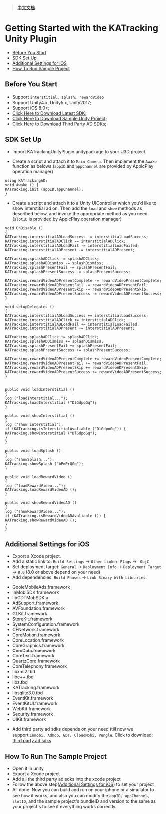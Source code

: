 >[中文文档](https://github.com/KATracking/KATrackingAd/blob/master/KATrackingAd_Unity/README_zh_CN.md)


# Getting Started with the KATracking Unity Plugin

* [Before You Start](#start)
* [SDK Set Up](#step1)
* [Additional Settings for iOS](#step2)
* [How To Run Sample Project](#step3)

## <a name="start">Before You Start</a>


* Support `interstitial`、`splash`、`rewardVideo`
* Support Unity4.x, Unity5.x, Unity2017;
* Support iOS 8.0+;
* [Click Here to Download Latest SDK;](https://github.com/AppicPlay/KATrackingUnityPlugin/blob/master/KATrackingUnityPlugin.unitypackage.zip)
* [Click Here to Download Sample Unity Project;](https://github.com/AppicPlay/KATrackingUnityPlugin/blob/master/KATrackingUnitySampleProj.zip)
* [Click Here to Download Third Party AD SDKs;](https://github.com/KATracking/KATrackingAd/blob/master/KATrackingAd_iOS/MediationSDK.zip) 



## <a name="step1">SDK Set Up</a>

* Import KATrackingUnityPlugin.unitypackage to your U3D project.

* Create a script and attach it to `Main Camera`. Then implement the `Awake` function as belows.(`appID` and `appChannel` are provided by AppicPlay operation manager)

```
using KATrackingAD;
void Awake () {
KATracking.init (appID,appChannel);
}
```

* Create a script and attach it to a Unity UIController which you'd like to show interstitial ad on. Then add the `load` and `show` methods as described below, and invoke the appropriate method as you need.(`slotID` is provided by AppicPlay operation manager)

```
void OnDisable ()
{
KATracking.interstitialADLoadSuccess -= interstitialLoadSuccess;
KATracking.interstitialADClick -= interstitialADClick;
KATracking.interstitialADLoadFail -= interstitialLoadFailed;
KATracking.interstitialADPresent -= interstitialADPresent;

KATracking.splashADClick -= splashADClick;
KATracking.splashADDismiss -= splashDismiss;
KATracking.splashPresentFail -= splashPresentFail;
KATracking.splashPresentSuccess -= splashPresentSuccess;

KATracking.rewardVideoADPresentComplete -= rewardVideoPresentComplete;
KATracking.rewardVideoADPresentFail -= rewardVideoADPresentFail;
KATracking.rewardVideoADPresentSkip -= rewardVideoADPresentSkip;
KATracking.rewardVideoADPresentSuccess -= rewardVideoADPresentSuccess;
}

void setupDelegates ()
{
KATracking.interstitialADLoadSuccess += interstitialLoadSuccess;
KATracking.interstitialADClick += interstitialADClick;
KATracking.interstitialADLoadFail += interstitialLoadFailed;
KATracking.interstitialADPresent += interstitialADPresent;

KATracking.splashADClick += splashADClick;
KATracking.splashADDismiss += splashDismiss;
KATracking.splashPresentFail += splashPresentFail;
KATracking.splashPresentSuccess += splashPresentSuccess;

KATracking.rewardVideoADPresentComplete += rewardVideoPresentComplete;
KATracking.rewardVideoADPresentFail += rewardVideoADPresentFail;
KATracking.rewardVideoADPresentSkip += rewardVideoADPresentSkip;
KATracking.rewardVideoADPresentSuccess += rewardVideoADPresentSuccess;
}


public void loadInterstitial ()
{
log ("loadInterstitial...");
KATracking.loadInterstitial ("DlGdpoGq");
}

public void showInterstitial ()
{
log ("show interstitial");
if (KATracking.isInterstitialAvaliable ("DlGdpoGq")) {
KATracking.showInterstitial ("DlGdpoGq");
}
}

public void loadSplash ()
{
log ("showSplash...");
KATracking.showSplash ("bPmPrQGq");
}

public void loadRewardVideo ()
{
log ("loadRewardVideo...");
KATracking.loadRewardVideoAD ();
}

public void showRewardVideoAD ()
{
log ("showRewardVideo...");
if (KATracking.isRewardVideoADAvaliable ()) {
KATracking.showRewardVideoAD ();
}
}
```

## <a name="step2">Additional Settings for iOS</a>

*  Export a Xcode project.
*  Add a static link to: `Build Settings` -> `Other Linker Flags` -> `-ObjC`
*  Set deployment target: `General` -> `Deployment Info` -> `Deployment Target` -> `8.0` (8.0 or above depend on your need)
*  Add dependencies: `Build Phases` -> `Link Binary With Libraries`.
- GooleMobileAds.framework
- InMobiSDK.framework
- libGDTMobSDK.a
- AdSupport.framework
- AVFoundation.framework
- GLKit.framework
- StoreKit.framework
- SystemConfiguration.framework
- CFNetwork.framework
- CoreMotion.framework
- CoreLocation.framework
- CoreGraphics.framework
- CoreData.framework
- CoreText.framework
- QuartzCore.framework
- CoreTelephony.framework
- libxml2.tbd
- libc++.tbd
- libz.tbd
- KATracking.framework
- libsqlite3.0.tbd
- EventKit.framework
- EventKitUI.framework
- WebKit.framework
- Security.framework
- UIKit.framework
*  Add third party ad sdks depends on your need (till now we support:`Inmobi`、`Admob`、`GDT`、`CloudMobi`、`Vungle`. Click to download: [third party ad sdks](https://github.com/KATracking/KATrackingAd/blob/master/KATrackingAd_iOS/MediationSDK.zip)

## <a name="step3">How To Run The Sample Project</a>

* Open it in unity
* Export a Xcode project
* Add all the third party ad sdks into the xcode project
* Follow the above step([Additional Settings for iOS](#step2)) to set your project
* All done. Now you can build and run on your iphone or a simulator to see how it works, and also you can modify the `appID`、`appChannel`、`slotID`, and the sample project's bundleID and version to the same as your project's to see if everything works correctly.

